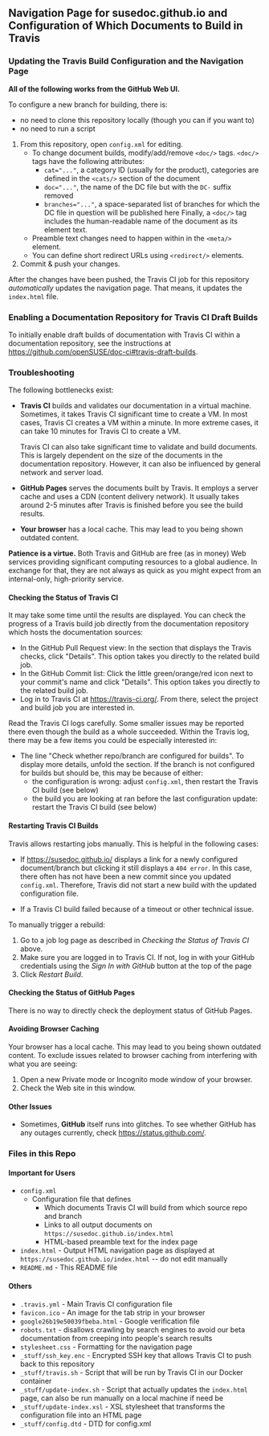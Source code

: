 ## Navigation Page for susedoc.github.io and Configuration of Which Documents to Build in Travis

### Updating the Travis Build Configuration and the Navigation Page

**All of the following works from the GitHub Web UI.**

To configure a new branch for building, there is:

* no need to clone this repository locally (though you can if you want to)
* no need to run a script


1. From this repository, open `config.xml` for editing.
   * To change document builds, modify/add/remove `<doc/>` tags. `<doc/>` tags have the following attributes:
      * `cat="..."`, a category ID (usually for the product), categories are defined in the `<cats/>` section of the document
      * `doc="..."`, the name of the DC file but with the `DC-` suffix removed
      * `branches="..."`, a space-separated list of branches for which the DC file in question will be published here
     Finally, a `<doc/>` tag includes the human-readable name of the document as its element text.
   * Preamble text changes need to happen within in the `<meta/>` element.
   * You can define short redirect URLs using `<redirect/>` elements.
2. Commit & push your changes.

After the changes have been pushed, the Travis CI job for this repository *automatically* updates the navigation page.
That means, it updates the `index.html` file.

### Enabling a Documentation Repository for Travis CI Draft Builds

To initially enable draft builds of documentation with Travis CI within a documentation repository,
see the instructions at https://github.com/openSUSE/doc-ci#travis-draft-builds.


### Troubleshooting

The following bottlenecks exist:

* **Travis CI** builds and validates our documentation in a virtual machine.
  Sometimes, it takes Travis CI significant time to create a VM.
  In most cases, Travis CI creates a VM within a minute.
  In more extreme cases, it can take 10 minutes for Travis CI to create a VM.

  Travis CI can also take significant time to validate and build documents.
  This is largely dependent on the size of the documents in the documentation repository.
  However, it can also be influenced by general network and server load.

* **GitHub Pages** serves the documents built by Travis.
  It employs a server cache and uses a CDN (content delivery network).
  It usually takes around 2-5 minutes after Travis is finished before you see the build results.

* **Your browser** has a local cache.
  This may lead to you being shown outdated content.

**Patience is a virtue.**
Both Travis and GitHub are free (as in money) Web services providing significant computing resources to a global audience.
In exchange for that, they are not always as quick as you might expect from an internal-only, high-priority service.


#### Checking the Status of Travis CI

It may take some time until the results are displayed.
You can check the progress of a Travis build job directly from the documentation repository which hosts the documentation sources:

* In the GitHub Pull Request view: In the section that displays the Travis checks, click "Details".
  This option takes you directly to the related build job.
* In the GitHub Commit list: Click the little green/orange/red icon next to your commit's name and click "Details".
  This option takes you directly to the related build job.
* Log in to Travis CI at https://travis-ci.org/. From there, select the project and build job you are interested in.

Read the Travis CI logs carefully.
Some smaller issues may be reported there even though the build as a whole succeeded.
Within the Travis log, there may be a few items you could be especially interested in:

* The line "Check whether repo/branch are configured for builds".
  To display more details, unfold the section.
  If the branch is not configured for builds but should be, this may be because of either:
  * the configuration is wrong: adjust `config.xml`, then restart the Travis CI build (see below)
  * the build you are looking at ran before the last configuration update: restart the Travis CI build (see below)


#### Restarting Travis CI Builds

Travis allows restarting jobs manually.
This is helpful in the following cases:

* If https://susedoc.github.io/ displays a link for a newly configured document/branch but clicking it still displays a `404 error`.
  In this case, there often has not have been a new commit since you updated `config.xml`.
  Therefore, Travis did not start a new build with the updated configuration file.

* If a Travis CI build failed because of a timeout or other technical issue.

To manually trigger a rebuild:

1. Go to a job log page as described in *Checking the Status of Travis CI* above.
2. Make sure you are logged in to Travis CI.
   If not, log in with your GitHub credentials using the *Sign In with GitHub* button at the top of the page
3. Click *Restart Build*.


#### Checking the Status of GitHub Pages

There is no way to directly check the deployment status of GitHub Pages.


#### Avoiding Browser Caching

Your browser has a local cache.
This may lead to you being shown outdated content.
To exclude issues related to browser caching from interfering with what you are seeing:

1. Open a new Private mode or Incognito mode window of your browser.
2. Check the Web site in this window.


#### Other Issues

* Sometimes, **GitHub** itself runs into glitches.
  To see whether GitHub has any outages currently, check https://status.github.com/.


### Files in this Repo

#### Important for Users

* `config.xml`
   * Configuration file that defines
      * Which documents Travis CI will build from which source repo and branch
      * Links to all output documents on `https://susedoc.github.io/index.html`
      * HTML-based preamble text for the index page
* `index.html` - Output HTML navigation page as displayed at `https://susedoc.github.io/index.html` -- do not edit manually
* `README.md` - This README file


#### Others

* `.travis.yml` - Main Travis CI configuration file
* `favicon.ico` - An image for the tab strip in your browser
* `google26b19e50039fbeba.html` - Google verification file
* `robots.txt` - disallows crawling by search engines to avoid our beta documentation from creeping into people's search results
* `stylesheet.css` - Formatting for the navigation page
* `_stuff/ssh_key.enc` - Encrypted SSH key that allows Travis CI to push back to this repository
* `_stuff/travis.sh` - Script that will be run by Travis CI in our Docker container
* `_stuff/update-index.sh` - Script that actually updates the `index.html` page, can also be run manually on a local machine if need be
* `_stuff/update-index.xsl` - XSL stylesheet that transforms the configuration file into an HTML page
* `_stuff/config.dtd` - DTD for config.xml
